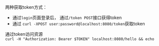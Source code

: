 两种获取token方式：
- 通过`login`页面登录后， 通过`/token POST`接口获得token
- 通过 `curl -XPOST user:password@localhost:8080/token`获取token

通过token访问资源  
`curl -H "Authorization: Bearer $TOKEN" localhost:8080/hello && echo`